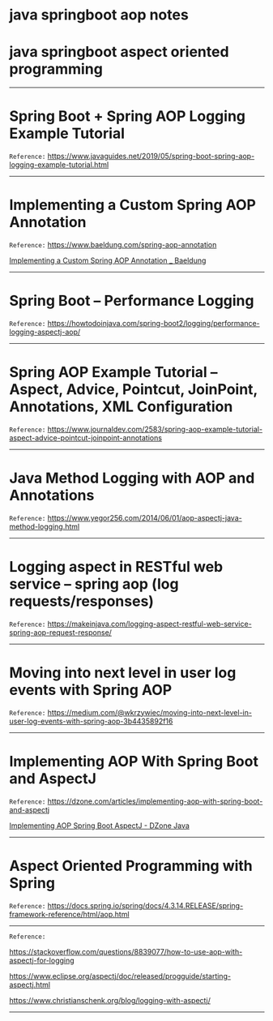 # java springboot aop notes

# java springboot aspect oriented programming

----

# Spring Boot + Spring AOP Logging Example Tutorial

`Reference:`
https://www.javaguides.net/2019/05/spring-boot-spring-aop-logging-example-tutorial.html

----

# Implementing a Custom Spring AOP Annotation

`Reference:`
https://www.baeldung.com/spring-aop-annotation

[Implementing a Custom Spring AOP Annotation _ Baeldung](resources/Implementing-a-Custom-Spring-AOP-Annotation_Baeldung)

----

# Spring Boot – Performance Logging

`Reference:`
https://howtodoinjava.com/spring-boot2/logging/performance-logging-aspectj-aop/

----

# Spring AOP Example Tutorial – Aspect, Advice, Pointcut, JoinPoint, Annotations, XML Configuration

`Reference:`
https://www.journaldev.com/2583/spring-aop-example-tutorial-aspect-advice-pointcut-joinpoint-annotations

----

# Java Method Logging with AOP and Annotations

`Reference:`
https://www.yegor256.com/2014/06/01/aop-aspectj-java-method-logging.html

----

# Logging aspect in RESTful web service – spring aop (log requests/responses)

`Reference:`
https://makeinjava.com/logging-aspect-restful-web-service-spring-aop-request-response/

----

# Moving into next level in user log events with Spring AOP

`Reference:`
https://medium.com/@wkrzywiec/moving-into-next-level-in-user-log-events-with-spring-aop-3b4435892f16

----

# Implementing AOP With Spring Boot and AspectJ

`Reference:`
https://dzone.com/articles/implementing-aop-with-spring-boot-and-aspectj

[Implementing AOP Spring Boot AspectJ - DZone Java](resources/ImplementingAOPSpringBootAspectJ-DZoneJava)

----

# Aspect Oriented Programming with Spring

`Reference:`
https://docs.spring.io/spring/docs/4.3.14.RELEASE/spring-framework-reference/html/aop.html

----

`Reference:`

https://stackoverflow.com/questions/8839077/how-to-use-aop-with-aspectj-for-logging

https://www.eclipse.org/aspectj/doc/released/progguide/starting-aspectj.html

https://www.christianschenk.org/blog/logging-with-aspectj/

----



